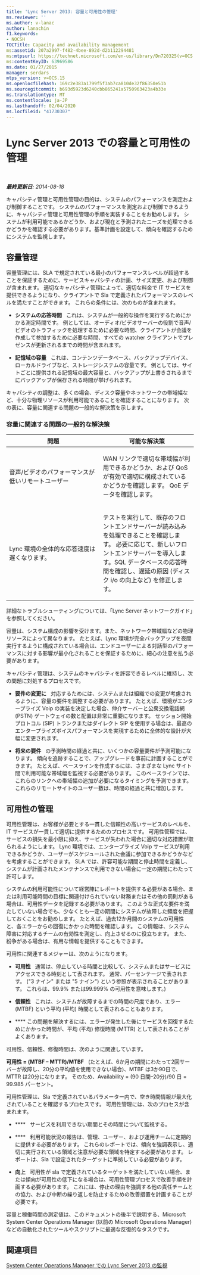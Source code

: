 ```yaml
---
title: 'Lync Server 2013: 容量と可用性の管理'
ms.reviewer: ''
ms.author: v-lanac
author: lanachin
f1.keywords:
- NOCSH
TOCTitle: Capacity and availability management
ms:assetid: 207a2997-f482-4bee-892d-d2b112294481
ms:mtpsurl: https://technet.microsoft.com/en-us/library/Dn720325(v=OCS.15)
ms:contentKeyID: 63969586
ms.date: 01/27/2015
manager: serdars
mtps_version: v=OCS.15
ms.openlocfilehash: 169c2e383a1799f5f3ab7ca810de32f86350e51b
ms.sourcegitcommit: b693d5923d6240cbb865241a5750963423a4b33e
ms.translationtype: MT
ms.contentlocale: ja-JP
ms.lasthandoff: 02/04/2020
ms.locfileid: "41730307"
---
```

<div data-xmlns="http://www.w3.org/1999/xhtml">

<div class="topic" data-xmlns="http://www.w3.org/1999/xhtml" data-msxsl="urn:schemas-microsoft-com:xslt" data-cs="http://msdn.microsoft.com/en-us/">

<div data-asp="http://msdn2.microsoft.com/asp">

# <a name="capacity-and-availability-management-in-lync-server-2013"></a>Lync Server 2013 での容量と可用性の管理

</div>

<div id="mainSection">

<div id="mainBody">

<span> </span>

_**最終更新日:** 2014-08-18_

キャパシティ管理と可用性管理の目的は、システムのパフォーマンスを測定および制御することです。 システムのパフォーマンスを測定および制御できるように、キャパシティ管理と可用性管理の手順を実装することをお勧めします。 システムが利用可能であるかどうか、および現在と予測されたニーズを処理できるかどうかを確認する必要があります。基準計画を設定して、傾向を確認するためにシステムを監視します。

<div>

## <a name="capacity-management"></a>容量管理

容量管理には、SLA で規定されている最小のパフォーマンスレベルが超過することを保証するために、サービスキャパシティの計画、サイズ変更、および制御が含まれます。 適切なキャパシティ管理によって、適切な料金で IT サービスを提供できるようになり、クライアントで Sla で定義されたパフォーマンスのレベルを満たすことができます。 これらの条件には、次のものが含まれます。

  - **システムの応答時間**   これは、システムが一般的な操作を実行するためにかかる測定時間です。 例としては、オーディオ/ビデオサーバーの役割で音声/ビデオのトラフィックを処理するために必要な時間、クライアントが会議を作成して参加するために必要な時間、すべての watcher クライアントでプレゼンスが更新されるまでの時間が含まれます。

  - **記憶域の容量**   これは、コンテンツデータベース、バックアップデバイス、ローカルドライブなど、ストレージシステムの容量です。 例としては、サイトごとに提供される記憶域の最大容量と、バックアップが上書きされるまでにバックアップが保存される時間が挙げられます。

キャパシティの調整は、多くの場合、ディスク容量やネットワークの帯域幅など、十分な物理リソースが利用可能であることを確認することになります。 次の表に、容量に関連する問題の一般的な解決策を示します。

### <a name="typical-resolutions-for-capacity-related-issues"></a>容量に関連する問題の一般的な解決策

<table>
<colgroup>
<col style="width: 50%" />
<col style="width: 50%" />
</colgroup>
<thead>
<tr class="header">
<th>問題</th>
<th>可能な解決策</th>
</tr>
</thead>
<tbody>
<tr class="odd">
<td><p>音声/ビデオのパフォーマンスが低いリモートユーザー</p></td>
<td><p>WAN リンクで適切な帯域幅が利用できるかどうか、および QoS が有効で適切に構成されているかどうかを確認します。 QoE データを確認します。</p></td>
</tr>
<tr class="even">
<td><p>Lync 環境の全体的な応答速度は遅くなります。</p></td>
<td><p>テストを実行して、既存のフロントエンドサーバーが読み込みを処理できることを確認します。 必要に応じて、新しいフロントエンドサーバーを導入します。SQL データベースの応答時間を確認し、遅延の原因 (ディスク i/o の向上など) を修正します。</p></td>
</tr>
</tbody>
</table>


詳細なトラブルシューティングについては、「Lync Server ネットワークガイド」を参照してください。

容量は、システム構成の影響を受けます。また、ネットワーク帯域幅などの物理リソースによって異なります。 たとえば、Lync 環境が完全バックアップを夜間実行するように構成されている場合は、エンドユーザーによる対話型のパフォーマンスに対する影響が最小化されることを保証するために、細心の注意を払う必要があります。

キャパシティ管理は、システムのキャパシティを許容できるレベルに維持し、次の問題に対処するプロセスです。

  - **要件の変更に**   対応するためには、システムまたは組織での変更が考慮されるように、容量の要件を調整する必要があります。 たとえば、環境がエンタープライズ Voip の実装を決定した場合、仲介サーバーと公衆交換電話網 (PSTN) ゲートウェイの数と配置は非常に重要になります。 セッション開始プロトコル (SIP) トランクまたはダイレクト SIP を使用する場合は、最高のエンタープライズボイスパフォーマンスを実現するために全体的な設計が大幅に変更されます。

  - **将来の要件**   の予測時間の経過と共に、いくつかの容量要件が予測可能になります。 傾向を追跡することで、アップグレードを事前に計画することができます。 たとえば、ベースラインを作成するには、さまざまな Lync サイト間で利用可能な帯域幅を監視する必要があります。 このベースラインでは、これらのリンクへの帯域幅の追加が必要になるタイミングを予測できます。これらのリモートサイトのユーザー数は、時間の経過と共に増加します。

</div>

<div>

## <a name="availability-management"></a>可用性の管理

可用性管理は、お客様が必要とする一貫した信頼性の高いサービスのレベルを、IT サービスが一貫して適切に提供するためのプロセスです。 可用性管理では、サービスの損失を最小限に抑え、サービスが失われた場合に適切な対応措置が取られるようにします。 Lync 環境では、エンタープライズ Voip サービスが利用できるかどうか、ユーザーがスケジュールされた会議に参加できるかどうかなどを考慮することができます。 SLA では、許容可能な期間と停止時間を定義し、システムが計画されたメンテナンスで利用できない場合に一定の期間にわたって許可します。

システムの利用可能性について経営陣にレポートを提供する必要がある場合、または利用可能時間の目標に関連付けられていない財務またはその他の罰則がある場合は、可用性データを記録する必要があります。 このような正式な要件を満たしていない場合でも、少なくとも一定の期間にシステムが故障した頻度を把握しておくことをお勧めします。 たとえば、過去12か月間のシステムの可用性と、各エラーからの回復にかかった時間を確認します。 この情報は、システム障害に対応するチームの有効性を測定し、向上させるのに役立ちます。 また、紛争がある場合は、有用な情報を提供することもできます。

可用性に関連するメジャーは、次のようになります。

  - **可用性**   通常は、停止している時間と比較して、システムまたはサービスにアクセスできる時刻として表されます。 通常、パーセンテージで表されます。 ("3 ナイン" または "5 ナイン") という参照が表示されることがあります。 これらは、99.9% または99.999% の可用性を意味します。)

  - **信頼性**   これは、システムが故障するまでの時間の尺度であり、エラー (MTBF) という平均 (平均) 時間として表されることもあります。

  - **** この問題を解決するには、エラーが発生した後にサービスを回復するためにかかった時間が、平均 (平均) 修復時間 (MTTR) として表されることがよくあります。   

可用性、信頼性、修復時間は、次のように関連しています。

**可用性 = (MTBF – MTTR)/MTBF**   (たとえば、6か月の期間にわたって2回サーバーが故障し、20分の平均値を使用できない場合)、MTBF は3か90日で、MTTR は20分になります。 そのため、Availability = (90 日間–20分)/90 日 = 99.985 パーセント。

可用性管理は、Sla で定義されているパラメーター内で、空き時間情報が最大化されていることを確認するプロセスです。 可用性管理には、次のプロセスが含まれます。

  - ****   サービスを利用できない期間とその時間について監視する。

  - ****   利用可能状況の報告は、管理、ユーザー、および運用チームに定期的に提供する必要があります。 これらのレポートでは、傾向を強調表示し、適切に実行されている領域と注意が必要な領域を特定する必要があります。 レポートは、Sla で設定されたターゲットに準拠している必要があります。

  - **向上**   可用性が sla で定義されているターゲットを満たしていない場合、または傾向が可用性の低下になる場合は、可用性管理プロセスで改善手順を計画する必要があります。 これには、停止の理由を強調する他の責任チームとの協力、および中断の繰り返しを防止するための改善措置を計画することが必要です。

容量と稼働時間の測定値は、このドキュメントの後半で説明する、Microsoft System Center Operations Manager (以前の Microsoft Operations Manager) などの自動化されたツールやスクリプトに最適な反復的なタスクです。

</div>

<div>

## <a name="see-also"></a>関連項目


[System Center Operations Manager での Lync Server 2013 の監視](lync-server-2013-monitoring-lync-server-with-system-center-operations-manager.md)  
  

</div>

</div>

<span> </span>

</div>

</div>

</div>

